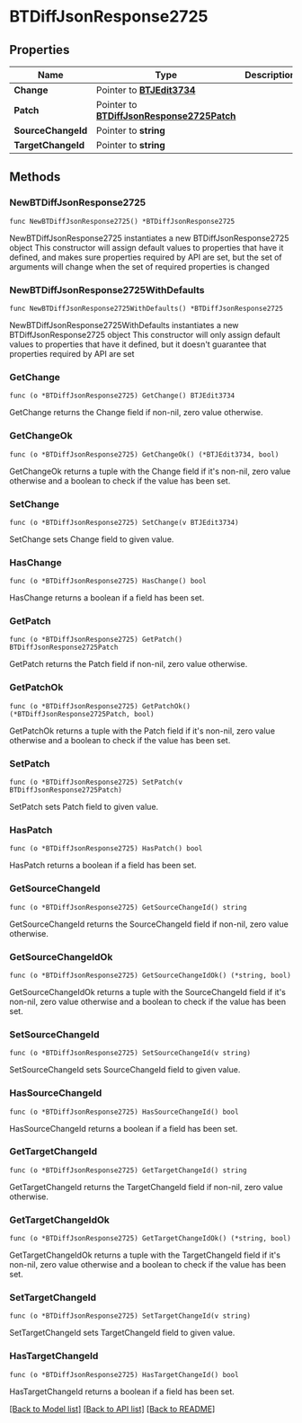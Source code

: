 # BTDiffJsonResponse2725

## Properties

Name | Type | Description | Notes
------------ | ------------- | ------------- | -------------
**Change** | Pointer to [**BTJEdit3734**](BTJEdit3734.md) |  | [optional] 
**Patch** | Pointer to [**BTDiffJsonResponse2725Patch**](BTDiffJsonResponse2725Patch.md) |  | [optional] 
**SourceChangeId** | Pointer to **string** |  | [optional] 
**TargetChangeId** | Pointer to **string** |  | [optional] 

## Methods

### NewBTDiffJsonResponse2725

`func NewBTDiffJsonResponse2725() *BTDiffJsonResponse2725`

NewBTDiffJsonResponse2725 instantiates a new BTDiffJsonResponse2725 object
This constructor will assign default values to properties that have it defined,
and makes sure properties required by API are set, but the set of arguments
will change when the set of required properties is changed

### NewBTDiffJsonResponse2725WithDefaults

`func NewBTDiffJsonResponse2725WithDefaults() *BTDiffJsonResponse2725`

NewBTDiffJsonResponse2725WithDefaults instantiates a new BTDiffJsonResponse2725 object
This constructor will only assign default values to properties that have it defined,
but it doesn't guarantee that properties required by API are set

### GetChange

`func (o *BTDiffJsonResponse2725) GetChange() BTJEdit3734`

GetChange returns the Change field if non-nil, zero value otherwise.

### GetChangeOk

`func (o *BTDiffJsonResponse2725) GetChangeOk() (*BTJEdit3734, bool)`

GetChangeOk returns a tuple with the Change field if it's non-nil, zero value otherwise
and a boolean to check if the value has been set.

### SetChange

`func (o *BTDiffJsonResponse2725) SetChange(v BTJEdit3734)`

SetChange sets Change field to given value.

### HasChange

`func (o *BTDiffJsonResponse2725) HasChange() bool`

HasChange returns a boolean if a field has been set.

### GetPatch

`func (o *BTDiffJsonResponse2725) GetPatch() BTDiffJsonResponse2725Patch`

GetPatch returns the Patch field if non-nil, zero value otherwise.

### GetPatchOk

`func (o *BTDiffJsonResponse2725) GetPatchOk() (*BTDiffJsonResponse2725Patch, bool)`

GetPatchOk returns a tuple with the Patch field if it's non-nil, zero value otherwise
and a boolean to check if the value has been set.

### SetPatch

`func (o *BTDiffJsonResponse2725) SetPatch(v BTDiffJsonResponse2725Patch)`

SetPatch sets Patch field to given value.

### HasPatch

`func (o *BTDiffJsonResponse2725) HasPatch() bool`

HasPatch returns a boolean if a field has been set.

### GetSourceChangeId

`func (o *BTDiffJsonResponse2725) GetSourceChangeId() string`

GetSourceChangeId returns the SourceChangeId field if non-nil, zero value otherwise.

### GetSourceChangeIdOk

`func (o *BTDiffJsonResponse2725) GetSourceChangeIdOk() (*string, bool)`

GetSourceChangeIdOk returns a tuple with the SourceChangeId field if it's non-nil, zero value otherwise
and a boolean to check if the value has been set.

### SetSourceChangeId

`func (o *BTDiffJsonResponse2725) SetSourceChangeId(v string)`

SetSourceChangeId sets SourceChangeId field to given value.

### HasSourceChangeId

`func (o *BTDiffJsonResponse2725) HasSourceChangeId() bool`

HasSourceChangeId returns a boolean if a field has been set.

### GetTargetChangeId

`func (o *BTDiffJsonResponse2725) GetTargetChangeId() string`

GetTargetChangeId returns the TargetChangeId field if non-nil, zero value otherwise.

### GetTargetChangeIdOk

`func (o *BTDiffJsonResponse2725) GetTargetChangeIdOk() (*string, bool)`

GetTargetChangeIdOk returns a tuple with the TargetChangeId field if it's non-nil, zero value otherwise
and a boolean to check if the value has been set.

### SetTargetChangeId

`func (o *BTDiffJsonResponse2725) SetTargetChangeId(v string)`

SetTargetChangeId sets TargetChangeId field to given value.

### HasTargetChangeId

`func (o *BTDiffJsonResponse2725) HasTargetChangeId() bool`

HasTargetChangeId returns a boolean if a field has been set.


[[Back to Model list]](../README.md#documentation-for-models) [[Back to API list]](../README.md#documentation-for-api-endpoints) [[Back to README]](../README.md)


